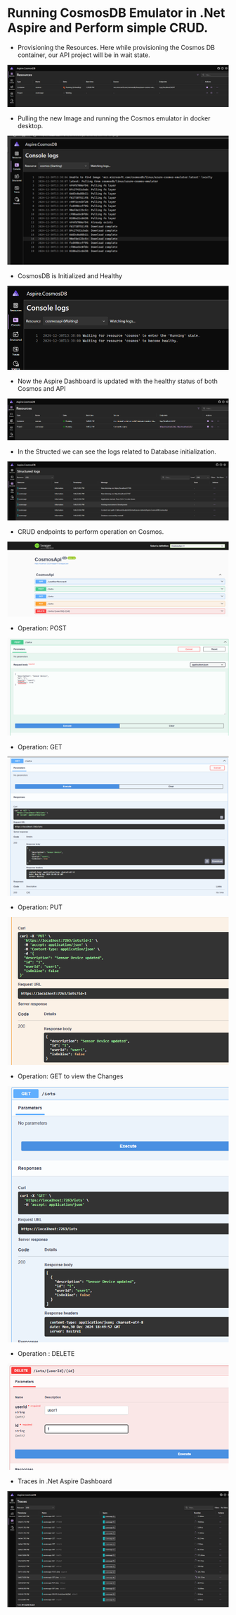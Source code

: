 # Running CosmosDB Emulator in .Net Aspire and Perform simple CRUD.

- Provisioning the Resources. Here while provisioning the Cosmos DB container, our API project will be in wait state.

![alt text](image-1.png)



- Pulling the new Image and running the Cosmos emulator in docker desktop.

![alt text](image.png)

- CosmosDB is Initialized and Healthy

![alt text](image-2.png)

- Now the Aspire Dashboard is updated with the healthy status of both Cosmos and API

![alt text](image-3.png)

- In the Structed we can see the logs related to Database initialization.

![alt text](image-11.png)

- CRUD endpoints to perform operation on Cosmos.

![alt text](image-4.png)

- Operation: POST

![alt text](image-5.png)

- Operation: GET

![alt text](image-6.png)

- Operation: PUT

![alt text](image-7.png)

- Operation: GET to view the Changes

![alt text](image-8.png)

- Operation : DELETE

![alt text](image-9.png)

- Traces in .Net Aspire Dashboard

![alt text](image-10.png)